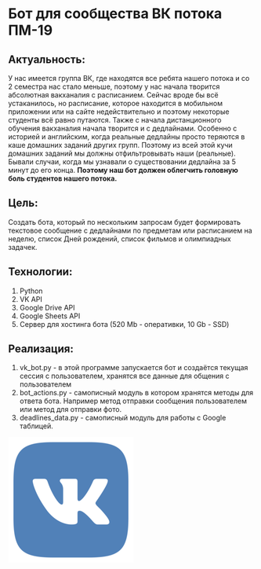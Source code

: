 # Бот для сообщества ВК потока ПМ-19

## Актуальность:
У нас имеется группа ВК, где находятся все ребята нашего потока и со 2 семестра нас стало меньше, поэтому у нас начала творится абсолютная вакханалия с расписанием. Сейчас вроде бы всё устаканилось, но расписание, которое находится в мобильном приложении или на сайте недействительно и поэтому некоторые студенты всё равно путаются. Также с начала дистанционного обучения вакханалия начала творится и с дедлайнами. Особенно с историей и английским, когда реальные дедлайны просто теряются в каше домашних заданий других групп.
Поэтому из всей этой кучи домашних заданий мы должны отфильтровывать наши (реальные). Бывали случаи, когда мы узнавали о существовании дедлайна за 5 минут до его конца.
**Поэтому наш бот должен облегчить головную боль студентов нашего потока.**

## Цель:
Cоздать бота, который по нескольким запросам будет формировать текстовое сообщение с дедлайнами по предметам или расписанием на неделю, список Дней рождений, список фильмов и олимпиадных задачек.

## Технологии:
1. Python
1. VK API
1. Google Drive API
1. Google Sheets API
1. Сервер для хостинга бота (520 Mb - оперативки, 10 Gb - SSD)

## Реализация:
1. vk_bot.py - в этой программе запускается бот и создаётся текущая сессия с пользователем, хранятся все данные для общения с пользователем
1. bot_actions.py - самописный модуль в котором хранятся методы для ответа бота. Например метод отправки сообщения пользователем или метод для отправки фото.
1. deadlines_data.py - самописный модуль для работы с Google таблицей.

![GitHub Logo](data/vk_logo.png)
